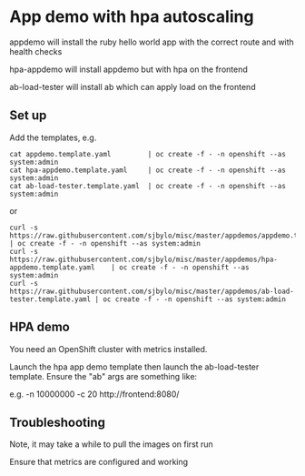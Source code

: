 # App demo with hpa autoscaling 

appdemo will install the ruby hello world app with the correct route and with health checks 

hpa-appdemo will install appdemo but with hpa on the frontend

ab-load-tester will install ab which can apply load on the frontend

## Set up

Add the templates, e.g. 

```
cat appdemo.template.yaml         | oc create -f - -n openshift --as system:admin 
cat hpa-appdemo.template.yaml     | oc create -f - -n openshift --as system:admin 
cat ab-load-tester.template.yaml  | oc create -f - -n openshift --as system:admin 
```

or

```
curl -s https://raw.githubusercontent.com/sjbylo/misc/master/appdemos/appdemo.template.yaml        | oc create -f - -n openshift --as system:admin
curl -s https://raw.githubusercontent.com/sjbylo/misc/master/appdemos/hpa-appdemo.template.yaml    | oc create -f - -n openshift --as system:admin
curl -s https://raw.githubusercontent.com/sjbylo/misc/master/appdemos/ab-load-tester.template.yaml | oc create -f - -n openshift --as system:admin 

```

## HPA demo

You need an OpenShift cluster with metrics installed. 

Launch the hpa app demo template then launch the ab-load-tester template.  Ensure the "ab" args are something like:

e.g. -n 10000000 -c 20 http://frontend:8080/


## Troubleshooting

Note, it may take a while to pull the images on first run

Ensure that metrics are configured and working 

